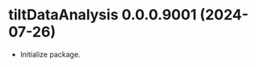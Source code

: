 <!-- NEWS.md is maintained by https://fledge.cynkra.com, contributors should not edit this file -->

# tiltDataAnalysis 0.0.0.9001 (2024-07-26)

* Initialize package.
